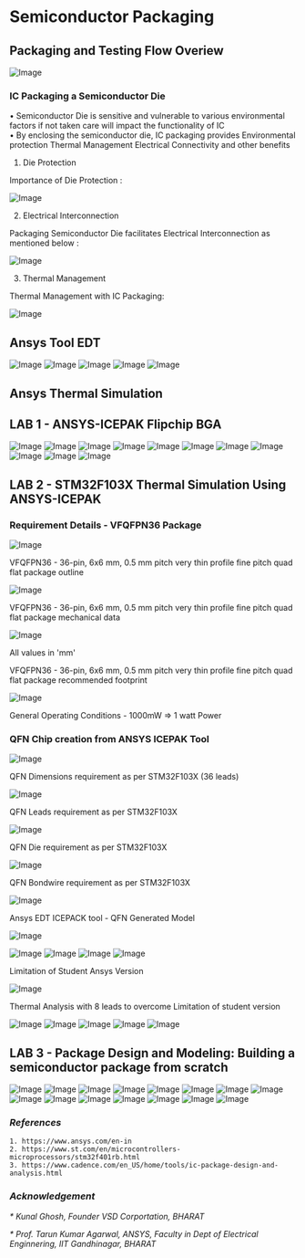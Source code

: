 # Semiconductor Packaging

## Packaging and Testing Flow Overiew
![Image](https://github.com/user-attachments/assets/e6550481-08ea-4734-9cd1-72f161fc5569)

### IC Packaging a Semiconductor Die
• Semiconductor Die is sensitive and vulnerable to various environmental factors if not taken care will impact the functionality of IC         
• By enclosing the semiconductor die, IC packaging provides
Environmental protection
Thermal Management 
Electrical Connectivity and other benefits

1. Die Protection

Importance of Die Protection :

![Image](https://github.com/user-attachments/assets/6e70d233-388e-4106-822e-e215dcfa5353)
 

2. Electrical Interconnection

Packaging Semiconductor Die facilitates Electrical Interconnection as mentioned below :

![Image](https://github.com/user-attachments/assets/639200f5-23eb-485a-bcea-f274c9392cf9)

3. Thermal Management 

Thermal Management with IC Packaging:

![Image](https://github.com/user-attachments/assets/3d4fad65-965a-4d8f-8342-8517f7a09d2d)

## Ansys Tool EDT

![Image](https://github.com/user-attachments/assets/80bd5a67-ce5a-4720-abe0-542393c8d3ac)
![Image](https://github.com/user-attachments/assets/b2a6be94-1175-40db-bf21-f3a4b4572cb7)
![Image](https://github.com/user-attachments/assets/a861fad3-d5db-4e31-9c33-07eb210e816c)
![Image](https://github.com/user-attachments/assets/d5155339-47cd-4391-aa9f-cebe1cac0a36)
![Image](https://github.com/user-attachments/assets/8e0cbd2a-77b5-4d6d-a4d2-9d7f432e02cb)


## Ansys Thermal Simulation

## LAB 1 - ANSYS-ICEPAK Flipchip BGA


![Image](https://github.com/user-attachments/assets/26b0b3e8-5f51-44e1-afef-9d3d83fdc737)
![Image](https://github.com/user-attachments/assets/28376f79-a8b6-4926-b8af-3ccbc8e04826)
![Image](https://github.com/user-attachments/assets/cf8d32cf-cca4-41bd-854c-21d0fc457d4c)
![Image](https://github.com/user-attachments/assets/f848106a-ea7d-460f-a8c4-22a6780337e6)
![Image](https://github.com/user-attachments/assets/9f9e1c48-15c9-48fb-b377-d281c798cd60)
![Image](https://github.com/user-attachments/assets/c231f5ae-eaa8-4b28-94e6-384c56274e06)
![Image](https://github.com/user-attachments/assets/ba7a5fac-318c-452b-a23f-afe16a3c187f)
![Image](https://github.com/user-attachments/assets/3987d282-06a4-4484-90ad-1d6249668c06)
![Image](https://github.com/user-attachments/assets/001ea4b8-d0c9-4da1-bd68-07d1f2896e86)
![Image](https://github.com/user-attachments/assets/302c2896-8ad4-43b7-b18b-08b1a35e7ae3)
![Image](https://github.com/user-attachments/assets/9c9f6e42-ed20-402f-8707-f3457ff3a394)

## LAB 2 - STM32F103X Thermal Simulation Using ANSYS-ICEPAK

### Requirement Details - VFQFPN36 Package
![Image](https://github.com/user-attachments/assets/2e318e47-6030-40ba-b4f1-ea276dc8196c)

VFQFPN36 - 36-pin, 6x6 mm, 0.5 mm pitch very thin profile fine pitch
quad flat package outline

![Image](https://github.com/user-attachments/assets/e8d42817-9458-45ef-a290-eaa93afdbe08)

VFQFPN36 - 36-pin, 6x6 mm, 0.5 mm pitch very thin profile fine pitch
quad flat package mechanical data

![Image](https://github.com/user-attachments/assets/59548a88-01bc-4f8a-9c18-daaafb8888cc)

All values in 'mm'

VFQFPN36 - 36-pin, 6x6 mm, 0.5 mm pitch very thin profile fine pitch
quad flat package recommended footprint

![Image](https://github.com/user-attachments/assets/a3f28ea4-d08d-4917-920a-fa4a11b498c2)

General Operating Conditions - 1000mW => 1 watt Power


### QFN Chip creation from ANSYS ICEPAK Tool  

![Image](https://github.com/user-attachments/assets/feecb1d6-48dd-4b45-8413-392a93ce8952)

QFN Dimensions requirement as per STM32F103X (36 leads)

![Image](https://github.com/user-attachments/assets/3774cc81-d879-4302-8a12-21f44c01e14e)

QFN Leads requirement as per STM32F103X

![Image](https://github.com/user-attachments/assets/b313515b-011c-49a0-9c08-e472f90ac71c)

QFN Die requirement as per STM32F103X

![Image](https://github.com/user-attachments/assets/4cbbde89-293c-4701-b089-39d163d6fe95)

QFN Bondwire requirement as per STM32F103X

![Image](https://github.com/user-attachments/assets/ca989755-6583-40c6-ae88-b6379e14cbbc)

Ansys EDT ICEPACK tool - QFN Generated Model  

![Image](https://github.com/user-attachments/assets/df42313b-1cd6-463e-baab-6b7338998760)

![Image](https://github.com/user-attachments/assets/381557fa-f2fb-4edc-a368-b6546c2bf3c9)
![Image](https://github.com/user-attachments/assets/11c04145-4a93-4c89-aac4-5767c09ff891)
![Image](https://github.com/user-attachments/assets/6084b965-1433-4732-83d2-9fdbce1b447e)
![Image](https://github.com/user-attachments/assets/f6f74790-b7ae-4361-8e07-b55a383b8fed)

Limitation of Student Ansys Version

![Image](https://github.com/user-attachments/assets/b6d31868-bf3e-47a3-be1c-c1fc530784c0)

Thermal Analysis with 8 leads to overcome Limitation of student version

![Image](https://github.com/user-attachments/assets/355bde5a-7dbd-4604-b6e3-fabae808ea3a)
![Image](https://github.com/user-attachments/assets/ed282e6d-018e-492d-953d-f1b79370258d)
![Image](https://github.com/user-attachments/assets/e89f775c-798f-49cd-8732-9b4301a58bcc)
![Image](https://github.com/user-attachments/assets/b4d3b2c8-9948-4623-ad7c-5e794fda20e8)
![Image](https://github.com/user-attachments/assets/da922137-0d3d-4bd2-aea7-43fa9c1f835a)

## LAB 3 - Package Design and Modeling: Building a semiconductor package from scratch

![Image](https://github.com/user-attachments/assets/5f3fdc06-8f26-4faa-a900-5d1b2ce2236f)
![Image](https://github.com/user-attachments/assets/9ce8021c-c92d-4ce1-9a1f-b6224b327d73)
![Image](https://github.com/user-attachments/assets/b80d769e-e222-495b-aba0-b5d8480adb80)
![Image](https://github.com/user-attachments/assets/4f24b438-039f-46b5-bf19-7ae78e1d7e21)
![Image](https://github.com/user-attachments/assets/0b8637b4-c379-4480-be5a-ff477fc2fc86)
![Image](https://github.com/user-attachments/assets/7905aed7-a2ac-4308-ae55-4aed6cb80ada)
![Image](https://github.com/user-attachments/assets/c703f801-dacb-4271-9a40-8377b0b5bd32)
![Image](https://github.com/user-attachments/assets/5e03aa01-85c0-4cdf-80e9-2d5e14afc912)
![Image](https://github.com/user-attachments/assets/83c3c921-98b3-467c-b0e4-a594d77eb3dc)
![Image](https://github.com/user-attachments/assets/89d50f57-77ef-4edf-b2f6-160017805fea)
![Image](https://github.com/user-attachments/assets/125a6f10-bacc-4e0c-9bbe-32c5d0dfe61c)
![Image](https://github.com/user-attachments/assets/aa2af1ab-237c-4cd1-a1ae-ee139661e4b4)
![Image](https://github.com/user-attachments/assets/ef8e52ae-19a2-411b-9687-f80806541543)
![Image](https://github.com/user-attachments/assets/daad823d-f5d3-45e7-91a9-85303fbd3874)
![Image](https://github.com/user-attachments/assets/f0774c7e-fd71-4b9b-891f-b58331feffe2)

### _References_
```
1. https://www.ansys.com/en-in
2. https://www.st.com/en/microcontrollers-microprocessors/stm32f401rb.html
3. https://www.cadence.com/en_US/home/tools/ic-package-design-and-analysis.html
```
### _Acknowledgement_
_* Kunal Ghosh, Founder VSD Corportation, BHARAT_

_* Prof. Tarun Kumar Agarwal, ANSYS, Faculty in Dept of Electrical Enginnering, IIT Gandhinagar, BHARAT_
